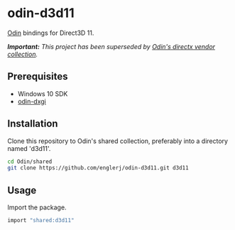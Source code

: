 # odin-d3d11
[Odin](https://github.com/odin-lang/Odin) bindings for Direct3D 11.

_**Important:** This project has been superseded by [Odin's directx vendor collection](https://github.com/odin-lang/Odin/tree/master/vendor/directx)._

## Prerequisites
- Windows 10 SDK
- [odin-dxgi](https://github.com/englerj/odin-dxgi)

## Installation
Clone this repository to Odin's shared collection, preferably into a directory named 'd3d11'.

```bash
cd Odin/shared
git clone https://github.com/englerj/odin-d3d11.git d3d11
```

## Usage
Import the package.
```c
import "shared:d3d11"
```
